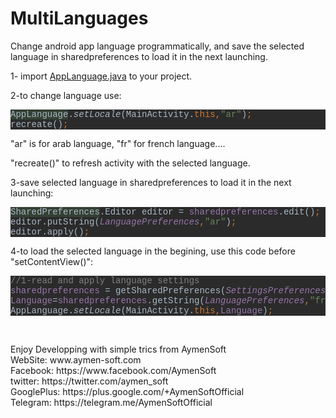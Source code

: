 # MultiLanguages
<p>Change android app language programmatically, and save the selected language 
in sharedpreferences to load it in the next launching.</p>
<p>1- import
<a target="_blank" href="https://github.com/AymenSoft/MultiLanguages/blob/master/app/src/main/java/com/aymensoft/multilanguages/AppLanguage.java">
AppLanguage.java</a> to your project.</p>
<p>2-to change language use:</p>
<pre style="background-color:#2b2b2b;color:#a9b7c6;font-family:'Courier New';font-size:12,0pt;"><span style="background-color:#344134;">AppLanguage</span>.<span style="font-style:italic;">setLocale</span>(MainActivity.<span style="color:#cc7832;">this,</span><span style="color:#6a8759;">&quot;ar&quot;</span>)<span style="color:#cc7832;">;
</span>recreate()<span style="color:#cc7832;">;</span></pre>
<p>&quot;ar&quot; is for arab language, &quot;fr&quot; for french language....</p>
<p>&quot;recreate()&quot; to refresh activity with the selected language.</p>
<p>3-save selected language in sharedpreferences to load it in the next 
launching:</p>
<pre style="background-color:#2b2b2b;color:#a9b7c6;font-family:'Courier New';font-size:12,0pt;"><span style="background-color:#344134;">SharedPreferences</span>.Editor editor = <span style="color:#9876aa;">sharedpreferences</span>.edit()<span style="color:#cc7832;">;
</span>editor.putString(<span style="color:#9876aa;font-style:italic;">LanguagePreferences</span><span style="color:#cc7832;">,</span><span style="color:#6a8759;">&quot;ar&quot;</span>)<span style="color:#cc7832;">;
</span>editor.apply()<span style="color:#cc7832;">;</span></pre>
<p>4-to load the selected language in the begining, use this code before &quot;setContentView()&quot;:</p>
<pre style="background-color:#2b2b2b;color:#a9b7c6;font-family:'Courier New';font-size:12,0pt;"><span style="color:#808080;">//1-read and apply language settings
</span><span style="color:#9876aa;">sharedpreferences </span>= getSharedPreferences(<span style="color:#9876aa;font-style:italic;">SettingsPreferences</span><span style="color:#cc7832;">, </span><span style="color:#9876aa;font-style:italic;">MODE_PRIVATE</span>)<span style="color:#cc7832;">;
</span><span style="color:#9876aa;">Language</span>=<span style="color:#9876aa;">sharedpreferences</span>.getString(<span style="color:#9876aa;font-style:italic;">LanguagePreferences</span><span style="color:#cc7832;">,</span><span style="color:#6a8759;">&quot;fr&quot;</span>)<span style="color:#cc7832;">;
</span>AppLanguage.<span style="font-style:italic;">setLocale</span>(MainActivity.<span style="color:#cc7832;">this,</span><span style="color:#9876aa;">Language</span>)<span style="color:#cc7832;">;</span></pre>
<p>&nbsp;</p>
<p>
Enjoy Developping with simple trics from AymenSoft<br>
WebSite: www.aymen-soft.com<br>
Facebook: https://www.facebook.com/AymenSoft<br>
twitter: https://twitter.com/aymen_soft<br>
GooglePlus: https://plus.google.com/+AymenSoftOfficial<br>
Telegram: https://telegram.me/AymenSoftOfficial<br>
</p>
